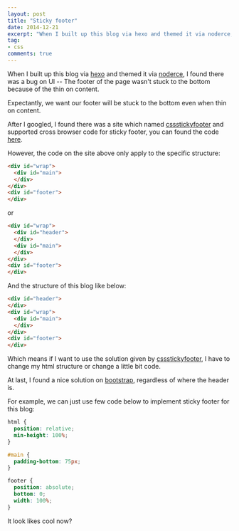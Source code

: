 ```yaml
---
layout: post
title: "Sticky footer"
date: 2014-12-21
excerpt: "When I built up this blog via hexo and themed it via noderce, I found there was a bug on UI -- The footer of the page wasn't stuck to the bottom because of the thin on content."
tag:
- css
comments: true
---
```


When I built up this blog via [hexo](https://github.com/hexojs/hexo) and themed it via [noderce](https://github.com/willerce/hexo-theme-noderce), I found there was a bug on UI -- The footer of the page wasn't stuck to the bottom because of the thin on content.

<!-- more -->

Expectantly, we want our footer will be stuck to the bottom even when thin on content.

After I googled, I found there was a site which named [cssstickyfooter](http://www.cssstickyfooter.com/) and supported cross browser code for sticky footer, you can found the code [here](http://www.cssstickyfooter.com/using-sticky-footer-code.html).

However, the code on the site above only apply to the specific structure:

```html
<div id="wrap">
  <div id="main">
  </div>
</div>
<div id="footer">
</div>
```
or
```html
<div id="wrap">
  <div id="header">
  </div>
  <div id="main">
  </div>
</div>
<div id="footer">
</div>
```

And the structure of this blog like below:

```html
<div id="header">
</div>
<div id="wrap">
  <div id="main">
  </div>
</div>
<div id="footer">
</div>
```

Which means if I want to use the solution given by [cssstickyfooter](http://www.cssstickyfooter.com/), I have to change my html structure or change a little bit code.

At last, I found a nice solution on [bootstrap](http://getbootstrap.com/examples/sticky-footer/), regardless of where the header is.

For example, we can just use few code below to implement sticky footer for this blog:

```css
html {
  position: relative;
  min-height: 100%;
}

#main {
  padding-bottom: 75px;
}

footer {
  position: absolute;
  bottom: 0;
  width: 100%;
}
```
It look likes cool now?